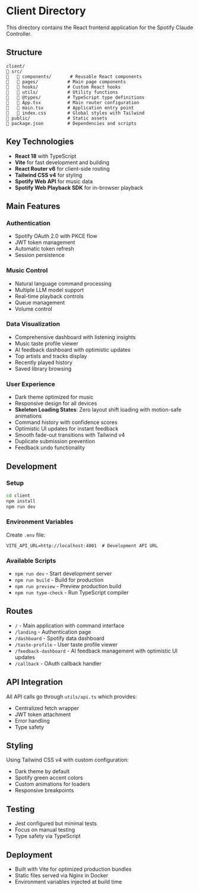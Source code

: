 # Client Directory

This directory contains the React frontend application for the Spotify Claude Controller.

## Structure

```
client/
   src/
      components/       # Reusable React components
      pages/           # Main page components
      hooks/           # Custom React hooks
      utils/           # Utility functions
      @types/          # TypeScript type definitions
      App.tsx          # Main router configuration
      main.tsx         # Application entry point
      index.css        # Global styles with Tailwind
   public/              # Static assets
   package.json         # Dependencies and scripts
```

## Key Technologies

- **React 18** with TypeScript
- **Vite** for fast development and building
- **React Router v6** for client-side routing
- **Tailwind CSS v4** for styling
- **Spotify Web API** for music data
- **Spotify Web Playback SDK** for in-browser playback

## Main Features

### Authentication
- Spotify OAuth 2.0 with PKCE flow
- JWT token management
- Automatic token refresh
- Session persistence

### Music Control
- Natural language command processing
- Multiple LLM model support
- Real-time playback controls
- Queue management
- Volume control

### Data Visualization
- Comprehensive dashboard with listening insights
- Music taste profile viewer
- AI feedback dashboard with optimistic updates
- Top artists and tracks display
- Recently played history
- Saved library browsing

### User Experience
- Dark theme optimized for music
- Responsive design for all devices
- **Skeleton Loading States**: Zero layout shift loading with motion-safe animations
- Command history with confidence scores
- Optimistic UI updates for instant feedback
- Smooth fade-out transitions with Tailwind v4
- Duplicate submission prevention
- Feedback undo functionality

## Development

### Setup
```bash
cd client
npm install
npm run dev
```

### Environment Variables
Create `.env` file:
```
VITE_API_URL=http://localhost:4001  # Development API URL
```

### Available Scripts
- `npm run dev` - Start development server
- `npm run build` - Build for production
- `npm run preview` - Preview production build
- `npm run type-check` - Run TypeScript compiler

## Routes

- `/` - Main application with command interface
- `/landing` - Authentication page
- `/dashboard` - Spotify data dashboard
- `/taste-profile` - User taste profile viewer
- `/feedback-dashboard` - AI feedback management with optimistic UI updates
- `/callback` - OAuth callback handler

## API Integration

All API calls go through `utils/api.ts` which provides:
- Centralized fetch wrapper
- JWT token attachment
- Error handling
- Type safety

## Styling

Using Tailwind CSS v4 with custom configuration:
- Dark theme by default
- Spotify green accent colors
- Custom animations for loaders
- Responsive breakpoints

## Testing

- Jest configured but minimal tests
- Focus on manual testing
- Type safety via TypeScript

## Deployment

- Built with Vite for optimized production bundles
- Static files served via Nginx in Docker
- Environment variables injected at build time
